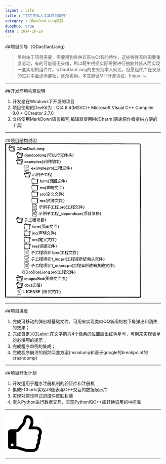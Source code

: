 ```yaml
---
layout : life
title : "刀刀亮私人工具项目向导"
category : QDaoDaoLiang项目
duoshuo: true
date : 2014-10-29
---
```


##项目引导（QDaoDaoLiang）

> 平时由于项目需要，需要用到各种非原生Qt有的特性，这些特性有时需要重复劳动，有的可能毫无头绪，所以萌生根据实际需要进行抽象封装从而实现一套实用的组件库。QDaoDaoLiang的由来为本人网名，但愿组件库在发展的过程中会逐渐健壮，逐渐实用，本库遵循MIT开源协议，Enjoy it~
    
******
<!-- more -->


##开发环境构建说明

1. 开发是在Windows下开发的项目
2. 项目使用的DevKit为：Qt4.8.4(MSVC)+ Microsoft Visual C++ Compiler 9.0 + QCreator 2.7.0
3. 文档使用MarkDown语言编写,编辑器使用MdCharm(感谢原作者提供方便的工具)

******
##项目结构说明
![项目结构说明](/res/img/blog/项目结构说明/项目结构说明.png)
******

##项目进度
1. 完成可移动的弹出框基础文件，可用来实现类似QQ新闻的右下角弹出和消失的效果；
2. 完成自定义QLabel,在文字前方4个像素的位置画出红色星号，可用来实现表单的必填项的提示；
3. 完成程序单例的集成；
4. 完成程序崩溃的跟踪两套方案(minidump和基于google的breakpoint的crashdump)

******

##项目开发计划
1. 开发适用于程序注册机制的验证库和注册机
2. 集成ECharts实现JS图表与C++交互的数据展示库
3. 实现对常规样式的控件皮肤封装
4. 嵌入Python进行数据交互，实现Python和C++库转换调用的中间库

******

![enjoy](/res/img/blog/imagesBed/icon_thumbs-o-up.png)

******
